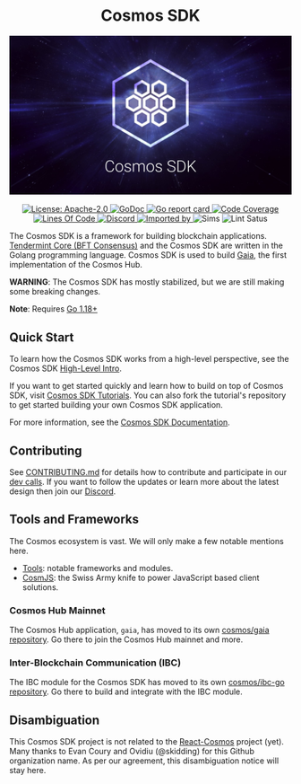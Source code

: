 <!--
parent:
  order: false
-->

<div align="center">
  <h1> Cosmos SDK </h1>
</div>

![banner](docs/cosmos-sdk-image.jpg)

<div align="center">
  <a href="https://github.com/cosmos/cosmos-sdk/blob/main/LICENSE">
    <img alt="License: Apache-2.0" src="https://img.shields.io/github/license/cosmos/cosmos-sdk.svg" />
  </a>
  <a href="https://pkg.go.dev/github.com/cosmos/cosmos-sdk?tab=doc">
    <img alt="GoDoc" src="https://pkg.go.dev/github.com/cosmos/cosmos-sdk?status.svg" />
  </a>
  <a href="https://goreportcard.com/report/github.com/cosmos/cosmos-sdk">
    <img alt="Go report card" src="https://goreportcard.com/badge/github.com/cosmos/cosmos-sdk" />
  </a>
  <a href="https://codecov.io/gh/cosmos/cosmos-sdk">
    <img alt="Code Coverage" src="https://codecov.io/gh/cosmos/cosmos-sdk/branch/main/graph/badge.svg" />
  </a>
</div>
<div align="center">
  <a href="https://github.com/cosmos/cosmos-sdk">
    <img alt="Lines Of Code" src="https://tokei.rs/b1/github/cosmos/cosmos-sdk" />
  </a>
  <a href="https://discord.gg/AzefAFd">
    <img alt="Discord" src="https://img.shields.io/discord/669268347736686612.svg" />
  </a>
  <a href="https://sourcegraph.com/github.com/cosmos/cosmos-sdk?badge">
    <img alt="Imported by" src="https://sourcegraph.com/github.com/cosmos/cosmos-sdk/-/badge.svg" />
  </a>
    <img alt="Sims" src="https://github.com/cosmos/cosmos-sdk/workflows/Sims/badge.svg" />
    <img alt="Lint Satus" src="https://github.com/cosmos/cosmos-sdk/workflows/Lint/badge.svg" />
</div>

The Cosmos SDK is a framework for building blockchain applications. [Tendermint Core (BFT Consensus)](https://github.com/tendermint/tendermint) and the Cosmos SDK are written in the Golang programming language. Cosmos SDK is used to build [Gaia](https://github.com/cosmos/gaia), the first implementation of the Cosmos Hub.

**WARNING**: The Cosmos SDK has mostly stabilized, but we are still making some
breaking changes.

**Note**: Requires [Go 1.18+](https://go.dev/dl)

## Quick Start

To learn how the Cosmos SDK works from a high-level perspective, see the Cosmos SDK [High-Level Intro](./docs/intro/overview.md).

If you want to get started quickly and learn how to build on top of Cosmos SDK, visit [Cosmos SDK Tutorials](https://tutorials.cosmos.network). You can also fork the tutorial's repository to get started building your own Cosmos SDK application.

For more information, see the [Cosmos SDK Documentation](./docs/).

## Contributing

See [CONTRIBUTING.md](./CONTRIBUTING.md) for details how to contribute and participate in our [dev calls](./CONTRIBUTING.md#teams-dev-calls).
If you want to follow the updates or learn more about the latest design then join our [Discord](https://discord.com/invite/cosmosnetwork).

## Tools and Frameworks

The Cosmos ecosystem is vast. We will only make a few notable mentions here.

+ [Tools](https://v1.cosmos.network/tools): notable frameworks and modules.
+ [CosmJS](https://github.com/cosmos/cosmjs): the Swiss Army knife to power JavaScript based client solutions.

### Cosmos Hub Mainnet

The Cosmos Hub application, `gaia`, has moved to its own [cosmos/gaia repository](https://github.com/cosmos/gaia). Go there to join the Cosmos Hub mainnet and more.

### Inter-Blockchain Communication (IBC)

The IBC module for the Cosmos SDK has moved to its own [cosmos/ibc-go repository](https://github.com/cosmos/ibc-go). Go there to build and integrate with the IBC module.


## Disambiguation

This Cosmos SDK project is not related to the [React-Cosmos](https://github.com/react-cosmos/react-cosmos) project (yet). Many thanks to Evan Coury and Ovidiu (@skidding) for this Github organization name. As per our agreement, this disambiguation notice will stay here.
